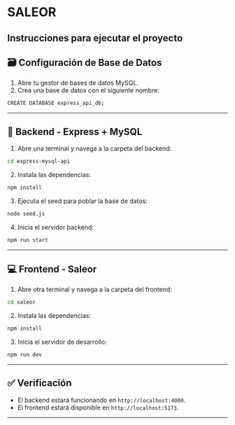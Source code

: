 # SALEOR

Instrucciones para ejecutar el proyecto
---

## 🗃️ Configuración de Base de Datos

1. Abre tu gestor de bases de datos MySQL.
2. Crea una base de datos con el siguiente nombre:

```bash
CREATE DATABASE express_api_db;
```
---

## 🚀 Backend - Express + MySQL

1. Abre una terminal y navega a la carpeta del backend:

```bash
cd express-mysql-api
```

2. Instala las dependencias:

```bash
npm install
```

3. Ejecuta el seed para poblar la base de datos:

```bash
node seed.js
```

4. Inicia el servidor backend:

```bash
npm run start
```

---

## 💻 Frontend - Saleor

1. Abre otra terminal y navega a la carpeta del frontend:

```bash
cd saleor
```

2. Instala las dependencias:

```bash
npm install
```

3. Inicia el servidor de desarrollo:

```bash
npm run dev
```

---

## ✅ Verificación

* El backend estará funcionando en `http://localhost:4000`.
* El frontend estará disponible en `http://localhost:5173`.

---
